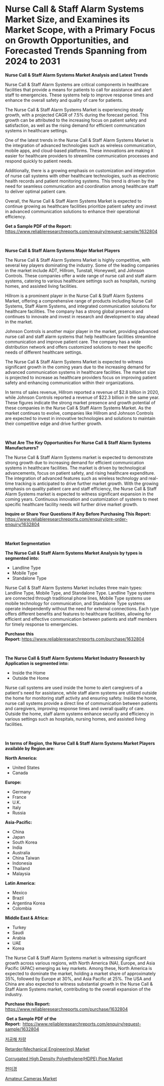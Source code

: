 <p><h1>Nurse Call & Staff Alarm Systems Market Size, and Examines its Market Scope, with a Primary Focus on Growth Opportunities, and Forecasted Trends Spanning from 2024 to 2031</h1></p><p><strong>Nurse Call & Staff Alarm Systems Market Analysis and Latest Trends</strong></p>
<p><p>Nurse Call & Staff Alarm Systems are critical components in healthcare facilities that provide a means for patients to call for assistance and alert staff to emergencies. These systems help to improve response times and enhance the overall safety and quality of care for patients.</p><p>The Nurse Call & Staff Alarm Systems Market is experiencing steady growth, with a projected CAGR of 7.5% during the forecast period. This growth can be attributed to the increasing focus on patient safety and satisfaction, as well as the rising demand for efficient communication systems in healthcare settings.</p><p>One of the latest trends in the Nurse Call & Staff Alarm Systems Market is the integration of advanced technologies such as wireless communication, mobile apps, and cloud-based platforms. These innovations are making it easier for healthcare providers to streamline communication processes and respond quickly to patient needs.</p><p>Additionally, there is a growing emphasis on customization and integration of nurse call systems with other healthcare technologies, such as electronic health records and patient monitoring systems. This trend is driven by the need for seamless communication and coordination among healthcare staff to deliver optimal patient care.</p><p>Overall, the Nurse Call & Staff Alarm Systems Market is expected to continue growing as healthcare facilities prioritize patient safety and invest in advanced communication solutions to enhance their operational efficiency.</p></p>
<p><strong>Get a Sample PDF of the Report:&nbsp;</strong> <a href="https://www.reliableresearchreports.com/enquiry/request-sample/1632804">https://www.reliableresearchreports.com/enquiry/request-sample/1632804</a></p>
<p>&nbsp;</p>
<p><strong>Nurse Call & Staff Alarm Systems Major Market Players</strong></p>
<p><p>The Nurse Call & Staff Alarm Systems Market is highly competitive, with several key players dominating the industry. Some of the leading companies in the market include ADT, Hillrom, Tunstall, Honeywell, and Johnson Controls. These companies offer a wide range of nurse call and staff alarm systems, catering to various healthcare settings such as hospitals, nursing homes, and assisted living facilities.</p><p>Hillrom is a prominent player in the Nurse Call & Staff Alarm Systems Market, offering a comprehensive range of products including Nurse Call Systems, Staff Alarm Systems, and integrated communication solutions for healthcare facilities. The company has a strong global presence and continues to innovate and invest in research and development to stay ahead in the market.</p><p>Johnson Controls is another major player in the market, providing advanced nurse call and staff alarm systems that help healthcare facilities streamline communication and improve patient care. The company has a wide distribution network and offers customized solutions to meet the specific needs of different healthcare settings.</p><p>The Nurse Call & Staff Alarm Systems Market is expected to witness significant growth in the coming years due to the increasing demand for advanced communication systems in healthcare facilities. The market size is projected to increase as healthcare providers focus on improving patient safety and enhancing communication within their organizations.</p><p>In terms of sales revenue, Hillrom reported a revenue of $2.8 billion in 2020, while Johnson Controls reported a revenue of $22.3 billion in the same year. These figures indicate the strong market presence and growth potential of these companies in the Nurse Call & Staff Alarm Systems Market. As the market continues to evolve, companies like Hillrom and Johnson Controls are expected to invest in innovative technologies and solutions to maintain their competitive edge and drive further growth.</p></p>
<p>&nbsp;</p>
<p><strong>What Are The Key Opportunities For Nurse Call & Staff Alarm Systems Manufacturers?</strong></p>
<p><p>The Nurse Call & Staff Alarm Systems market is expected to demonstrate strong growth due to increasing demand for efficient communication systems in healthcare facilities. The market is driven by technological advancements, focus on patient safety, and rising healthcare expenditure. The integration of advanced features such as wireless technology and real-time tracking is anticipated to drive further market growth. With the growing emphasis on quality patient care and staff efficiency, the Nurse Call & Staff Alarm Systems market is expected to witness significant expansion in the coming years. Continuous innovation and customization of systems to meet specific healthcare facility needs will further drive market growth.</p></p>
<p><strong>Inquire or Share Your Questions If Any Before Purchasing This Report:</strong> <a href="https://www.reliableresearchreports.com/enquiry/pre-order-enquiry/1632804">https://www.reliableresearchreports.com/enquiry/pre-order-enquiry/1632804</a></p>
<p>&nbsp;</p>
<p><strong>Market Segmentation</strong></p>
<p><strong>The Nurse Call & Staff Alarm Systems Market Analysis by types is segmented into:</strong></p>
<p><ul><li>Landline Type</li><li>Mobile Type</li><li>Standalone Type</li></ul></p>
<p><p>Nurse Call & Staff Alarm Systems Market includes three main types: Landline Type, Mobile Type, and Standalone Type. Landline Type systems are connected through traditional phone lines, Mobile Type systems use mobile technology for communication, and Standalone Type systems operate independently without the need for external connections. Each type offers different benefits and features to healthcare facilities, allowing for efficient and effective communication between patients and staff members for timely response to emergencies.</p></p>
<p><strong>Purchase this Report:&nbsp;</strong><a href="https://www.reliableresearchreports.com/purchase/1632804">https://www.reliableresearchreports.com/purchase/1632804</a></p>
<p>&nbsp;</p>
<p><strong>The Nurse Call & Staff Alarm Systems Market Industry Research by Application is segmented into:</strong></p>
<p><ul><li>Inside the Home</li><li>Outside the Home</li></ul></p>
<p><p>Nurse call systems are used inside the home to alert caregivers of a patient's need for assistance, while staff alarm systems are utilized outside the home for monitoring staff activity and ensuring safety. Inside the home, nurse call systems provide a direct line of communication between patients and caregivers, improving response times and overall quality of care. Outside the home, staff alarm systems enhance security and efficiency in various settings such as hospitals, nursing homes, and assisted living facilities.</p></p>
<p>&nbsp;</p>
<p><strong>In terms of Region, the Nurse Call & Staff Alarm Systems Market Players available by Region are:</strong></p>
<p>
    <p> <strong> North America: </strong>
        <ul>
            <li>United States</li>
            <li>Canada</li>
        </ul>
        </p> 
    <p> <strong> Europe: </strong>
        <ul>
            <li>Germany</li>
            <li>France</li>
            <li>U.K.</li>
            <li>Italy</li>
            <li>Russia</li>
        </ul>
        </p> 
    <p> <strong> Asia-Pacific: </strong>
        <ul>
            <li>China</li>
            <li>Japan</li>
            <li>South Korea</li>
            <li>India</li>
            <li>Australia</li>
            <li>China Taiwan</li>
            <li>Indonesia</li>
            <li>Thailand</li>
            <li>Malaysia</li>
        </ul>
        </p> 
    <p> <strong> Latin America: </strong>
        <ul>
            <li>Mexico</li>
            <li>Brazil</li>
            <li>Argentina Korea</li>
            <li>Colombia</li>
        </ul>
        </p> 
    <p> <strong> Middle East & Africa: </strong>
        <ul>
            <li>Turkey</li>
            <li>Saudi</li>
            <li>Arabia</li>
            <li>UAE</li>
            <li>Korea</li>
        </ul>
    </p>
    </p>
<p><p>The Nurse Call & Staff Alarm Systems market is witnessing significant growth across various regions, with North America (NA), Europe, and Asia Pacific (APAC) emerging as key markets. Among these, North America is expected to dominate the market, holding a market share of approximately 35%, followed by Europe at 30%, and Asia Pacific at 25%. The USA and China are also expected to witness substantial growth in the Nurse Call & Staff Alarm Systems market, contributing to the overall expansion of the industry.</p></p>
<p><strong>Purchase this Report: </strong><a href="https://www.reliableresearchreports.com/purchase/1632804">https://www.reliableresearchreports.com/purchase/1632804</a></p>
<p>&nbsp;<strong>Get a Sample PDF of the Report:&nbsp;&nbsp;</strong><a href="https://www.reliableresearchreports.com/enquiry/request-sample/1632804">https://www.reliableresearchreports.com/enquiry/request-sample/1632804</a></p>
<p><strong></strong></p>
<p><p><a href="https://medium.com/@skyleitney456456/%EC%A0%80%EB%B0%B0%EC%B6%9C-%EC%B0%A8%EB%9F%89-%EC%8B%9C%EC%9E%A5-%EA%B7%9C%EB%AA%A8-%EC%8B%9C%EC%9E%A5-%EC%A0%84%EB%A7%9D-%EB%B0%8F-%EC%8B%9C%EC%9E%A5-%EC%98%88%EC%B8%A1-2024%EB%85%84%EB%B6%80%ED%84%B0-2031%EB%85%84%EA%B9%8C%EC%A7%80-8d46d567c63d">저공해 차량</a></p><p><a href="https://angry-finch-aaf.notion.site/Retarder-Mechanical-Engineering-Market-Size-Market-Trends-and-Growth-Outlook-forecasted-for-perio-b1c86b540e0a47afb253a64d7618e354">Retarder(Mechanical Engineering) Market</a></p><p><a href="https://faithful-glue-af3.notion.site/Corrugated-High-Density-Polyethylene-HDPE-Pipe-Market-Size-Furnishes-Valuable-Information-Encompass-036cdf89f4c544ae8b2c47f8bfe52e78">Corrugated High Density Polyethylene(HDPE) Pipe Market</a></p><p><a href="https://medium.com/@skyleitney456456/%ED%98%84%EB%AF%B8%EA%B2%BD-%EC%8B%9C%EC%9E%A5-%EA%B7%9C%EB%AA%A8%EB%8A%94-%EA%B8%80%EB%A1%9C%EB%B2%8C-%EC%82%B0%EC%97%85%EC%97%90%EC%84%9C-%EA%B0%80%EC%9E%A5-%EC%A2%8B%EC%9D%80-%EB%A7%88%EC%BC%80%ED%8C%85-%EC%B1%84%EB%84%90%EC%9D%84-%EB%B3%B4%EC%97%AC%EC%A4%8D%EB%8B%88%EB%8B%A4-3c6731e601aa">현미경</a></p><p><a href="https://view.publitas.com/reportprime-1/amateur-cameras-market-size-growing-and-forecasted-for-period-from-2024-2031-and-provides-complete-market-analysis-of-this-market/">Amateur Cameras Market</a></p></p>